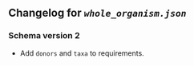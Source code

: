 ## Changelog for *`whole_organism.json`*

### Schema version 2

* Add `donors` and `taxa` to requirements.
